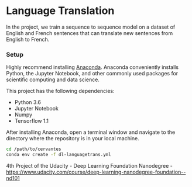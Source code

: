 # Language Translation

In the project, we train a sequence to sequence model on a dataset of English and French sentences that can translate new sentences from English to French.

### Setup

Highly recommend installing [Anaconda](https://www.continuum.io/downloads). Anaconda conveniently installs Python, the Jupyter Notebook, and other commonly used packages for scientific computing and data science.

This project has the following dependencies:
- Python 3.6
- Jupyter Notebook
- Numpy
- Tensorflow 1.1

After installing Anaconda, open a terminal window and navigate to the directory where the repository is in your local machine.


```bash
cd /path/to/cervantes
conda env create -f dl-languagetrans.yml
```

4th Project of the Udacity - Deep Learning Foundation Nanodegree - https://www.udacity.com/course/deep-learning-nanodegree-foundation--nd101